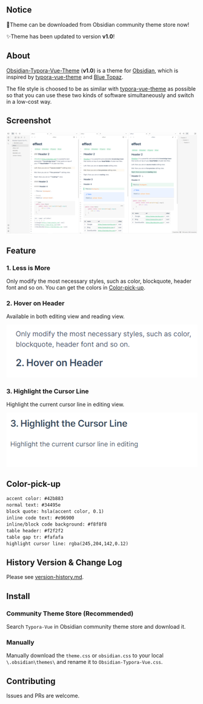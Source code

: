 ## Notice

🎉Theme can be downloaded from Obsidian community theme store now!

✨Theme has been updated to version **v1.0**!

## About

[Obsidian-Typora-Vue-Theme](https://github.com/ZekunC/Obsidian-Typora-Vue-Theme) (**v1.0**) is a theme for [Obsidian](https://obsidian.md/), which is inspired by [typora-vue-theme](https://github.com/blinkfox/typora-vue-theme) and [Blue Topaz](https://github.com/whyt-byte/Blue-Topaz_Obsidian-css/).

The file style is choosed  to be as similar with [typora-vue-theme](https://github.com/blinkfox/typora-vue-theme) as possible so that you can use these two kinds of software simultaneously and switch in a low-cost way. 

## Screenshot

![screenshot](high-res.png)

## Feature

### 1. Less is More

Only modify the most necessary styles, such as color, blockquote, header font and so on. You can get the colors in [Color-pick-up](#Color-pick-up). 

### 2. Hover on Header

Available in both editing view and reading view.

![](README.assets/img13.gif)

### 3. Highlight the Cursor Line

Highlight the current cursor line in editing view.

![](./README.assets/img14.gif)

## Color-pick-up

```txt
accent color: #42b883
normal text: #34495e
block quote: hsla(accent color, 0.1)
inline code text: #e96900
inline/block code background: #f8f8f8
table header: #f2f2f2
table gap tr: #fafafa
highlight cursor line: rgba(245,204,142,0.12)
```

## History Version & Change Log

Please see [version-history.md](./version-history.md).

## Install

### Community Theme Store (Recommended)

Search `Typora-Vue` in Obsidian community theme store and download it.

### Manually

Manually download the `theme.css` or `obsidian.css` to your local `\.obsidian\themes\` and rename it to `Obsidian-Typora-Vue.css`.

## Contributing

Issues and PRs are welcome.

